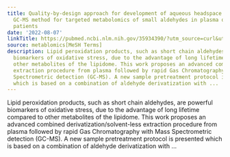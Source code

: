 ```yaml
---
title: Quality-by-design approach for development of aqueous headspace microextraction
  GC-MS method for targeted metabolomics of small aldehydes in plasma of cardiovascular
  patients
date: '2022-08-07'
linkTitle: https://pubmed.ncbi.nlm.nih.gov/35934390/?utm_source=curl&utm_medium=rss&utm_campaign=pubmed-2&utm_content=1Zkrxt7ktlCbHBXEV3v65xxSnkSWNsJ1A6Fq3gBniKhGfIUslK&fc=20210907212339&ff=20220809212120&v=2.17.7
source: metablomics[MeSH Terms]
description: Lipid peroxidation products, such as short chain aldehydes, are powerful
  biomarkers of oxidative stress, due to the advantage of long lifetime compared to
  other metabolites of the lipidome. This work proposes an advanced combined derivatization/solvent-less
  extraction procedure from plasma followed by rapid Gas Chromatography with Mass
  Spectrometric detection (GC-MS). A new sample pretreatment protocol is presented
  which is based on a combination of aldehyde derivatization with ...
---
```

Lipid peroxidation products, such as short chain aldehydes, are powerful biomarkers of oxidative stress, due to the advantage of long lifetime compared to other metabolites of the lipidome. This work proposes an advanced combined derivatization/solvent-less extraction procedure from plasma followed by rapid Gas Chromatography with Mass Spectrometric detection (GC-MS). A new sample pretreatment protocol is presented which is based on a combination of aldehyde derivatization with ...